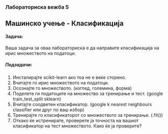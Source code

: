 ### Лабораториска вежба 5
## Машинско учење - Класификација

#### Задача:

Ваша задача за оваа лабораториска е да направите класификација на ирис множеството на податоци.
##### Подзадачи:
1. Инсталирајте scikit-learn ако тоа не е веќе сторено.
2. Вчитајте го ирис множеството на податоци.
3. Осознајте го множеството. (изглед, големина, форма)
4. Поделете ги податоците на множество за тренирање и тест. (google train_test_split sklearn)
5. Вчитајте соодветен класификатор. (google k nearest neighbours classifier или друг по ваш избор)
6. Тренирајте го класификаторот со множеството за тренирање. (.fit())
7. Откако ќе истренирате, проверете ја точноста на вашиот класификатор на тест множеството. Како ќе ја проверите?
